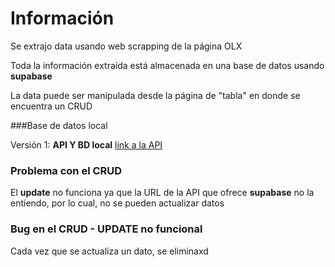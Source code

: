 # Información
Se extrajo data usando web scrapping de la página OLX

Toda la información extraída está almacenada en una base de datos usando **supabase**

La data puede ser manipulada desde la página de "tabla" en donde se encuentra un CRUD

###Base de datos local

Versión 1: **API Y BD local**
[link a la API](https://github.com/zacksPerez43/info_renault-FLASK-API)

### Problema con el CRUD
El **update** no funciona ya que la URL de la API que ofrece **supabase** no la entiendo, por lo cual, no se pueden actualizar datos

### Bug en el CRUD - UPDATE no funcional
Cada vez que se actualiza un dato, se eliminaxd

